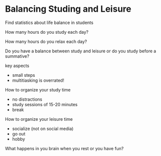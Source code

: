 # Balancing Studing and Leisure

Find statistics about life balance in students

How many hours do you study each day?

How many hours do you relax each day?

Do you have a balance between study and leisure or do you study before a summative?

key aspects
- small steps
- multitiasking is overrated!

How to organize your study time
- no distractions
- study sessions of 15-20 minutes
- break

How to organize your leisure time
- socialize (not on social media)
- go out
- hobby

What happens in you brain when you rest or you have fun?


